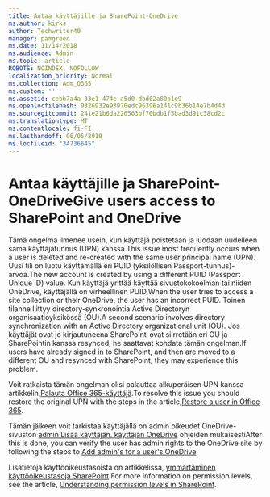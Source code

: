 ```yaml
---
title: Antaa käyttäjille ja SharePoint-OneDrive
ms.author: kirks
author: Techwriter40
manager: pamgreen
ms.date: 11/14/2018
ms.audience: Admin
ms.topic: article
ROBOTS: NOINDEX, NOFOLLOW
localization_priority: Normal
ms.collection: Adm_O365
ms.custom: ''
ms.assetid: cebb7a4a-33e1-474e-a5d0-dbd02a80b1e9
ms.openlocfilehash: 9326932e93970edc96396a141c9b36b14e7b4d4d
ms.sourcegitcommit: 241e21b6da226563bf70bdb1f5bad3d91c38cd2c
ms.translationtype: MT
ms.contentlocale: fi-FI
ms.lasthandoff: 06/05/2019
ms.locfileid: "34736645"
---
```

# <a name="give-users-access-to-sharepoint-and-onedrive"></a><span data-ttu-id="48809-102">Antaa käyttäjille ja SharePoint-OneDrive</span><span class="sxs-lookup"><span data-stu-id="48809-102">Give users access to SharePoint and OneDrive</span></span>

<span data-ttu-id="48809-103">Tämä ongelma ilmenee usein, kun käyttäjä poistetaan ja luodaan uudelleen sama käyttäjätunnus (UPN) kanssa.</span><span class="sxs-lookup"><span data-stu-id="48809-103">This issue most frequently occurs when a user is deleted and re-created with the same user principal name (UPN).</span></span> <span data-ttu-id="48809-104">Uusi tili on luotu käyttämällä eri PUID (yksilöllisen Passport-tunnus)-arvoa.</span><span class="sxs-lookup"><span data-stu-id="48809-104">The new account is created by using a different PUID (Passport Unique ID) value.</span></span> <span data-ttu-id="48809-105">Kun käyttäjä yrittää käyttää sivustokokoelman tai niiden OneDrive, käyttäjällä on virheellinen PUID.</span><span class="sxs-lookup"><span data-stu-id="48809-105">When the user tries to access a site collection or their OneDrive, the user has an incorrect PUID.</span></span> <span data-ttu-id="48809-106">Toinen tilanne liittyy directory-synkronointia Active Directoryn organisaatioyksikössä (OU).</span><span class="sxs-lookup"><span data-stu-id="48809-106">A second scenario involves directory synchronization with an Active Directory organizational unit (OU).</span></span> <span data-ttu-id="48809-107">Jos käyttäjät ovat jo kirjautuneena SharePoint-ovat siirretään eri OU ja SharePointin kanssa resynced, he saattavat kohdata tämän ongelman.</span><span class="sxs-lookup"><span data-stu-id="48809-107">If users have already signed in to SharePoint, and then are moved to a different OU and resynced with SharePoint, they may experience this problem.</span></span>

<span data-ttu-id="48809-108">Voit ratkaista tämän ongelman olisi palauttaa alkuperäisen UPN kanssa artikkelin,[Palauta Office 365-käyttäjä](https://docs.microsoft.com/en-us/office365/admin/add-users/restore-user?view=o365-worldwide).</span><span class="sxs-lookup"><span data-stu-id="48809-108">To resolve this issue you should restore the original UPN with the steps in the article,[Restore a user in Office 365](https://docs.microsoft.com/en-us/office365/admin/add-users/restore-user?view=o365-worldwide).</span></span>

<span data-ttu-id="48809-109">Tämän jälkeen voit tarkistaa käyttäjällä on admin oikeudet OneDrive-sivuston [admin Lisää käyttäjän, käyttäjän OneDrive](https://docs.microsoft.com/en-us/sharepoint/manage-user-profiles?redirectSourcePath=%252fen-us%252farticle%252fmanage-user-profiles-in-the-sharepoint-admin-center-494bec9c-6654-41f0-920f-f7f937ea9723#add-and-remove-admins-for-a-users-onedrive) ohjeiden mukaisesti</span><span class="sxs-lookup"><span data-stu-id="48809-109">After this is done, you can verify the user has admin rights to the OneDrive site by following the steps to [Add admin's for a user's OneDrive](https://docs.microsoft.com/en-us/sharepoint/manage-user-profiles?redirectSourcePath=%252fen-us%252farticle%252fmanage-user-profiles-in-the-sharepoint-admin-center-494bec9c-6654-41f0-920f-f7f937ea9723#add-and-remove-admins-for-a-users-onedrive)</span></span>

<span data-ttu-id="48809-110">Lisätietoja käyttöoikeustasoista on artikkelissa, [ymmärtäminen käyttöoikeustasoja SharePoint](https://docs.microsoft.com/en-us/sharepoint/understanding-permission-levels).</span><span class="sxs-lookup"><span data-stu-id="48809-110">For more information on permission levels, see the article, [Understanding permission levels in SharePoint](https://docs.microsoft.com/en-us/sharepoint/understanding-permission-levels).</span></span>

